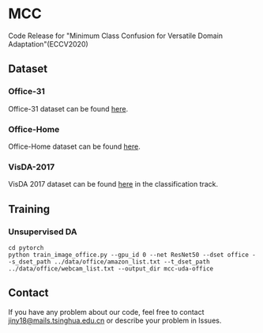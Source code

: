 # MCC
Code Release for "Minimum Class Confusion for Versatile Domain Adaptation"(ECCV2020)
## Dataset
### Office-31
Office-31 dataset can be found [here](https://people.eecs.berkeley.edu/~jhoffman/domainadapt/).

### Office-Home
Office-Home dataset can be found [here](http://hemanthdv.org/OfficeHome-Dataset/).

### VisDA-2017
VisDA 2017 dataset can be found [here](https://github.com/VisionLearningGroup/taskcv-2017-public) in the classification track.

## Training
### Unsupervised DA
```
cd pytorch
python train_image_office.py --gpu_id 0 --net ResNet50 --dset office --s_dset_path ../data/office/amazon_list.txt --t_dset_path ../data/office/webcam_list.txt --output_dir mcc-uda-office
```
## Contact
If you have any problem about our code, feel free to contact jiny18@mails.tsinghua.edu.cn
or describe your problem in Issues.